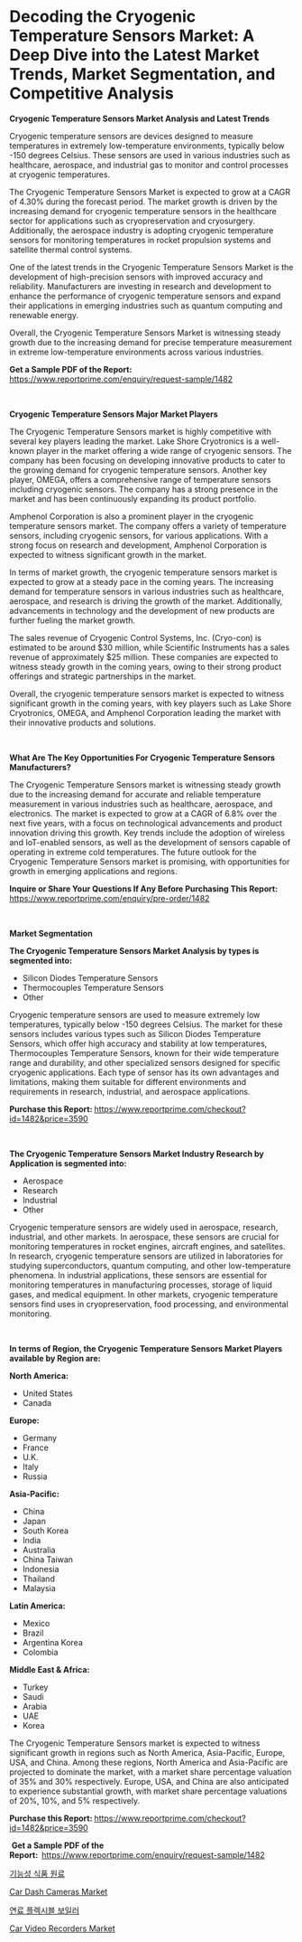 <p><h1>Decoding the Cryogenic Temperature Sensors Market: A Deep Dive into the Latest Market Trends, Market Segmentation, and Competitive Analysis</h1></p><p><strong>Cryogenic Temperature Sensors Market Analysis and Latest Trends</strong></p>
<p><p>Cryogenic temperature sensors are devices designed to measure temperatures in extremely low-temperature environments, typically below -150 degrees Celsius. These sensors are used in various industries such as healthcare, aerospace, and industrial gas to monitor and control processes at cryogenic temperatures.</p><p>The Cryogenic Temperature Sensors Market is expected to grow at a CAGR of 4.30% during the forecast period. The market growth is driven by the increasing demand for cryogenic temperature sensors in the healthcare sector for applications such as cryopreservation and cryosurgery. Additionally, the aerospace industry is adopting cryogenic temperature sensors for monitoring temperatures in rocket propulsion systems and satellite thermal control systems.</p><p>One of the latest trends in the Cryogenic Temperature Sensors Market is the development of high-precision sensors with improved accuracy and reliability. Manufacturers are investing in research and development to enhance the performance of cryogenic temperature sensors and expand their applications in emerging industries such as quantum computing and renewable energy.</p><p>Overall, the Cryogenic Temperature Sensors Market is witnessing steady growth due to the increasing demand for precise temperature measurement in extreme low-temperature environments across various industries.</p></p>
<p><strong>Get a Sample PDF of the Report:&nbsp;</strong> <a href="https://www.reportprime.com/enquiry/request-sample/1482">https://www.reportprime.com/enquiry/request-sample/1482</a></p>
<p>&nbsp;</p>
<p><strong>Cryogenic Temperature Sensors Major Market Players</strong></p>
<p><p>The Cryogenic Temperature Sensors market is highly competitive with several key players leading the market. Lake Shore Cryotronics is a well-known player in the market offering a wide range of cryogenic sensors. The company has been focusing on developing innovative products to cater to the growing demand for cryogenic temperature sensors. Another key player, OMEGA, offers a comprehensive range of temperature sensors including cryogenic sensors. The company has a strong presence in the market and has been continuously expanding its product portfolio.</p><p>Amphenol Corporation is also a prominent player in the cryogenic temperature sensors market. The company offers a variety of temperature sensors, including cryogenic sensors, for various applications. With a strong focus on research and development, Amphenol Corporation is expected to witness significant growth in the market.</p><p>In terms of market growth, the cryogenic temperature sensors market is expected to grow at a steady pace in the coming years. The increasing demand for temperature sensors in various industries such as healthcare, aerospace, and research is driving the growth of the market. Additionally, advancements in technology and the development of new products are further fueling the market growth.</p><p>The sales revenue of Cryogenic Control Systems, Inc. (Cryo-con) is estimated to be around $30 million, while Scientific Instruments has a sales revenue of approximately $25 million. These companies are expected to witness steady growth in the coming years, owing to their strong product offerings and strategic partnerships in the market.</p><p>Overall, the cryogenic temperature sensors market is expected to witness significant growth in the coming years, with key players such as Lake Shore Cryotronics, OMEGA, and Amphenol Corporation leading the market with their innovative products and solutions.</p></p>
<p>&nbsp;</p>
<p><strong>What Are The Key Opportunities For Cryogenic Temperature Sensors Manufacturers?</strong></p>
<p><p>The Cryogenic Temperature Sensors market is witnessing steady growth due to the increasing demand for accurate and reliable temperature measurement in various industries such as healthcare, aerospace, and electronics. The market is expected to grow at a CAGR of 6.8% over the next five years, with a focus on technological advancements and product innovation driving this growth. Key trends include the adoption of wireless and IoT-enabled sensors, as well as the development of sensors capable of operating in extreme cold temperatures. The future outlook for the Cryogenic Temperature Sensors market is promising, with opportunities for growth in emerging applications and regions.</p></p>
<p><strong>Inquire or Share Your Questions If Any Before Purchasing This Report:</strong> <a href="https://www.reportprime.com/enquiry/pre-order/1482">https://www.reportprime.com/enquiry/pre-order/1482</a></p>
<p>&nbsp;</p>
<p><strong>Market Segmentation</strong></p>
<p><strong>The Cryogenic Temperature Sensors Market Analysis by types is segmented into:</strong></p>
<p><ul><li>Silicon Diodes Temperature Sensors</li><li>Thermocouples Temperature Sensors</li><li>Other</li></ul></p>
<p><p>Cryogenic temperature sensors are used to measure extremely low temperatures, typically below -150 degrees Celsius. The market for these sensors includes various types such as Silicon Diodes Temperature Sensors, which offer high accuracy and stability at low temperatures, Thermocouples Temperature Sensors, known for their wide temperature range and durability, and other specialized sensors designed for specific cryogenic applications. Each type of sensor has its own advantages and limitations, making them suitable for different environments and requirements in research, industrial, and aerospace applications.</p></p>
<p><strong>Purchase this Report:&nbsp;</strong><a href="https://www.reportprime.com/checkout?id=1482&price=3590">https://www.reportprime.com/checkout?id=1482&price=3590</a></p>
<p>&nbsp;</p>
<p><strong>The Cryogenic Temperature Sensors Market Industry Research by Application is segmented into:</strong></p>
<p><ul><li>Aerospace</li><li>Research</li><li>Industrial</li><li>Other</li></ul></p>
<p><p>Cryogenic temperature sensors are widely used in aerospace, research, industrial, and other markets. In aerospace, these sensors are crucial for monitoring temperatures in rocket engines, aircraft engines, and satellites. In research, cryogenic temperature sensors are utilized in laboratories for studying superconductors, quantum computing, and other low-temperature phenomena. In industrial applications, these sensors are essential for monitoring temperatures in manufacturing processes, storage of liquid gases, and medical equipment. In other markets, cryogenic temperature sensors find uses in cryopreservation, food processing, and environmental monitoring.</p></p>
<p>&nbsp;</p>
<p><strong>In terms of Region, the Cryogenic Temperature Sensors Market Players available by Region are:</strong></p>
<p>
    <p> <strong> North America: </strong>
        <ul>
            <li>United States</li>
            <li>Canada</li>
        </ul>
        </p> 
    <p> <strong> Europe: </strong>
        <ul>
            <li>Germany</li>
            <li>France</li>
            <li>U.K.</li>
            <li>Italy</li>
            <li>Russia</li>
        </ul>
        </p> 
    <p> <strong> Asia-Pacific: </strong>
        <ul>
            <li>China</li>
            <li>Japan</li>
            <li>South Korea</li>
            <li>India</li>
            <li>Australia</li>
            <li>China Taiwan</li>
            <li>Indonesia</li>
            <li>Thailand</li>
            <li>Malaysia</li>
        </ul>
        </p> 
    <p> <strong> Latin America: </strong>
        <ul>
            <li>Mexico</li>
            <li>Brazil</li>
            <li>Argentina Korea</li>
            <li>Colombia</li>
        </ul>
        </p> 
    <p> <strong> Middle East & Africa: </strong>
        <ul>
            <li>Turkey</li>
            <li>Saudi</li>
            <li>Arabia</li>
            <li>UAE</li>
            <li>Korea</li>
        </ul>
    </p>
    </p>
<p><p>The Cryogenic Temperature Sensors market is expected to witness significant growth in regions such as North America, Asia-Pacific, Europe, USA, and China. Among these regions, North America and Asia-Pacific are projected to dominate the market, with a market share percentage valuation of 35% and 30% respectively. Europe, USA, and China are also anticipated to experience substantial growth, with market share percentage valuations of 20%, 10%, and 5% respectively.</p></p>
<p><strong>Purchase this Report: </strong><a href="https://www.reportprime.com/checkout?id=1482&price=3590">https://www.reportprime.com/checkout?id=1482&price=3590</a></p>
<p>&nbsp;<strong>Get a Sample PDF of the Report:&nbsp;&nbsp;</strong><a href="https://www.reportprime.com/enquiry/request-sample/1482">https://www.reportprime.com/enquiry/request-sample/1482</a></p>
<p><strong></strong></p>
<p><p><a href="https://github.com/darrellockm3ytan895656/Market-Research-Report-List-1/blob/main/60261708778.md">기능성 식품 원료</a></p><p><a href="https://issuu.com/reportprime-2/docs/car-dash-cameras-market-size-2030.pptx">Car Dash Cameras Market</a></p><p><a href="https://github.com/Penelolack456456/Market-Research-Report-List-1/blob/main/67634358777.md">연료 플렉시블 보일러</a></p><p><a href="https://issuu.com/reportprime-2/docs/car-video-recorders-market-size-2030.pptx">Car Video Recorders Market</a></p></p>